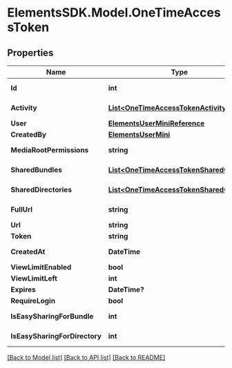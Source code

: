 # ElementsSDK.Model.OneTimeAccessToken

## Properties

Name | Type | Description | Notes
------------ | ------------- | ------------- | -------------
**Id** | **int** |  | [optional] [readonly] 
**Activity** | [**List&lt;OneTimeAccessTokenActivity&gt;**](OneTimeAccessTokenActivity.md) |  | [optional] [readonly] 
**User** | [**ElementsUserMiniReference**](ElementsUserMiniReference.md) |  | 
**CreatedBy** | [**ElementsUserMini**](ElementsUserMini.md) |  | [optional] 
**MediaRootPermissions** | **string** |  | [optional] [readonly] 
**SharedBundles** | [**List&lt;OneTimeAccessTokenSharedObject&gt;**](OneTimeAccessTokenSharedObject.md) |  | [optional] [readonly] 
**SharedDirectories** | [**List&lt;OneTimeAccessTokenSharedObject&gt;**](OneTimeAccessTokenSharedObject.md) |  | [optional] [readonly] 
**FullUrl** | **string** |  | [optional] [readonly] 
**Url** | **string** |  | 
**Token** | **string** |  | 
**CreatedAt** | **DateTime** |  | [optional] [readonly] 
**ViewLimitEnabled** | **bool** |  | [optional] 
**ViewLimitLeft** | **int** |  | [optional] 
**Expires** | **DateTime?** |  | [optional] 
**RequireLogin** | **bool** |  | [optional] 
**IsEasySharingForBundle** | **int** |  | [optional] [readonly] 
**IsEasySharingForDirectory** | **int** |  | [optional] [readonly] 

[[Back to Model list]](../#documentation-for-models) [[Back to API list]](../#documentation-for-api-endpoints) [[Back to README]](../)

